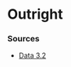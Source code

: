 # Outright





### Sources 
- [Data 3.2](https://jscholarship.library.jhu.edu/bitstream/handle/1774.2/64332/Sorensen-Capstone-2021.pdf)

